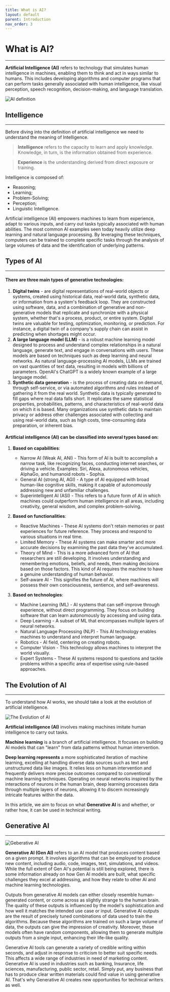 ```yaml
---
title: What is AI?
layout: default
parent: Introduction
nav_order: 3
---
```


# What is AI?
***

**Artificial Intelligence (AI)** refers to technology that simulates human intelligence in machines, enabling them to think and act in ways similar to humans. This includes developing algorithms and computer programs that can perform tasks generally associated with human intelligence, like visual perception, speech recognition, decision-making, and language translation.

![AI definition](../Images/AI.png)

## Intelligence
***

Before diving into the definition of artificial intelligence we need to understand the meaning of Intelligence. 

> **Intelligence** refers to the capacity to learn and apply knowledge. Knowledge, in turn, is the information obtained from experience. 

> **Experience** is the understanding derived from direct exposure or training.


Intelligence is composed of:  
- Reasoning;
- Learning;
- Problem-Solving;
- Perception;
- Linguistic Intelligence. 

Artificial intelligence (AI) empowers machines to learn from experience, adapt to various inputs, and carry out tasks typically associated with human abilities. The most common AI examples seen today heavily utilize deep learning and natural language processing. By leveraging these techniques, computers can be trained to complete specific tasks through the analysis of large volumes of data and the identification of underlying patterns.

##  Types of AI
***

#### There are three main types of generative technologies: 
1.	**Digital twins** - are digital representations of real-world objects or systems, created using historical data, real-world data, synthetic data, or information from a system's feedback loop. They are constructed using software, data, and a combination of generative and non-generative models that replicate and synchronize with a physical system, whether that's a process, product, or entire system. Digital twins are valuable for testing, optimization, monitoring, or prediction. For instance, a digital twin of a company's supply chain can assist in predicting when shortages might occur.
2.	**A large language model (LLM)** - is a robust machine learning model designed to process and understand complex relationships in a natural language, generate text, and engage in conversations with users. These models are based on techniques such as deep learning and neural networks. As natural language-processing AI models, LLMs are trained on vast quantities of text data, resulting in models with billions of parameters. OpenAI's ChatGPT is a widely known example of a large language model.
3.	**Synthetic data generation** - is the process of creating data on demand, through self-service, or via automated algorithms and rules instead of gathering it from the real world. Synthetic data is typically generated to fill gaps where real data falls short. It replicates the same statistical properties, probabilities, patterns, and characteristics of real-world data on which it is based. Many organizations use synthetic data to maintain privacy or address other challenges associated with collecting and using real-world data, such as high costs, time-consuming data preparation, or inherent bias.

#### Artificial intelligence (AI) can be classified into several types based on:
1. **Based on capabilities**:

    - Narrow AI (Weak AI, ANI) - This form of AI is built to accomplish a narrow task, like recognizing faces, conducting internet searches, or driving a vehicle. Examples: Siri, Alexa, autonomous vehicles, AlphaGo, and humanoid robots - Sophia.
    - General AI (strong AI, AGI) - A type of AI equipped with broad human-like cognitive skills, making it capable of autonomously addressing new and unfamiliar challenges.
    - Superintelligent AI (ASI) - This refers to a future form of AI in which machines could outperform human intelligence in all areas, including creativity, general wisdom, and complex problem-solving.

2. **Based on functionalities**:

    - Reactive Machines - These AI systems don't retain memories or past experiences for future reference. They process and respond to various situations in real time.
    - Limited Memory - These AI systems can make smarter and more accurate decisions by examining the past data they've accumulated. 
    - Theory of Mind - This is a more advanced form of AI that researchers are still developing. It involves understanding and remembering emotions, beliefs, and needs, then making decisions based on those factors. This kind of AI requires the machine to have a genuine understanding of human behavior.
    - Self-aware AI - This signifies the future of AI, where machines will possess their own consciousness, sentience, and self-awareness.

3. **Based on technologies**:

    - Machine Learning (ML) - AI systems that can self-improve through experience, without direct programming. They focus on building software that can learn autonomously by accessing and using data. 
    - Deep Learning - A subset of ML that encompasses multiple layers of neural networks.
    - Natural Language Processing (NLP) - This AI technology enables machines to understand and interpret human language. 
    - Robotics - AI field, centering on creating robots.
    - Computer Vision - This technology allows machines to interpret the world visually. 
    - Expert Systems - These AI systems respond to questions and tackle problems within a specific area of expertise using rule-based approaches.

## The Evolution of AI 
***

To understand how AI works, we should take a look at the evolution of artificial intelligence. 

![The Evolution of AI](../Images/AIEvolution.png)

**Artificial intelligence (AI)** involves making machines imitate human intelligence to carry out tasks. 

**Machine learning** is a branch of artificial intelligence. It focuses on building AI models that can "learn" from data patterns without human intervention. 

**Deep learning represents** a more sophisticated iteration of machine learning, excelling at handling diverse data sources such as text and unstructured data like images. It relies less on human intervention and frequently delivers more precise outcomes compared to conventional machine learning techniques. Operating on neural networks inspired by the interactions of neurons in the human brain, deep learning processes data through multiple layers of neurons, allowing it to discern increasingly intricate features within the data.

In this article, we aim to focus on what **Generative AI** is and whether, or rather how, it can be used in technical writing. 

## Generative AI
***

![Geberative AI](../Images/GenerativeAI.png)

**Generative AI (Gen AI)** refers to an AI model that produces content based on a given prompt. It involves algorithms that can be employed to produce new content, including audio, code, images, text, simulations, and videos. While the full extent of Gen AI's potential is still being explored, there is some information already on how Gen AI models are built, what specific challenges they excel at addressing, and how they relate to other AI and machine learning technologies. 

Outputs from generative AI models can either closely resemble human-generated content, or come across as slightly strange to the human brain. The quality of these outputs is influenced by the model's sophistication and how well it matches the intended use case or input. Generative AI outputs are the result of precisely tuned combinations of data used to train the algorithms. Because these algorithms are trained on such a large volume of data, the outputs can give the impression of creativity. Moreover, these models often have random components, allowing them to generate multiple outputs from a single input, enhancing their life-like quality. 

Generative AI tools can generate a variety of credible writing within seconds, and adjust in response to criticism to better suit specific needs. This affects a wide range of industries in need of marketing content. Generative AI is used in industries such as banking, Insurance, life sciences, manufacturing, public sector, retail. Simply put, any business that has to produce clear written materials could find value in using generative AI. That's why Generative AI creates new opportunities for technical writers as well.





